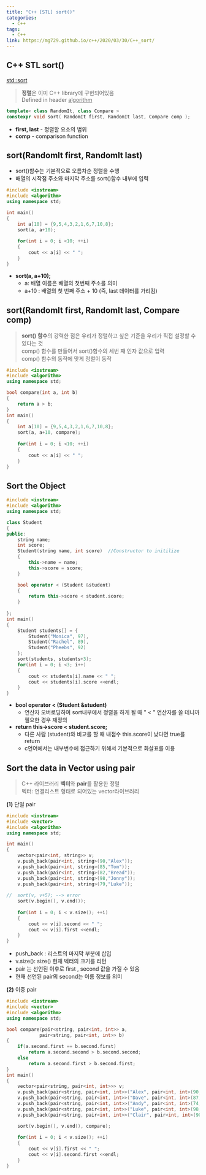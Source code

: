 ```yaml
---
title: "C++ [STL] sort()"
categories:
  - C++
tags:
  - C++
link: https://mg729.github.io/c++/2020/03/30/C++_sort/
---
```



## C++ STL sort()
[std::sort](https://en.cppreference.com/w/cpp/algorithm/sort)  

> **정렬**은 이미 C++ library에 구현되어있음    
> Defined in header <u>algorithm</u>  


```cpp
template< class RandomIt, class Compare >
constexpr void sort( RandomIt first, RandomIt last, Compare comp );
```
* **first, last** - 정렬할 요소의 범위  
* **comp**	- comparison function  

## sort(RandomIt first, RandomIt last)
*  sort()함수는 기본적으로 오름차순 정렬을 수행  
* 배열의 시작점 주소와 마지막 주소를 sort()함수 내부에 입력   
 
```cpp
#include <iostream>
#include <algorithm>
using namespace std;

int main()
{
	int a[10] = {9,5,4,3,2,1,6,7,10,8}; 
	sort(a, a+10); 
	 				
	for(int i = 0; i <10; ++i)
	{
		cout << a[i] << " ";
	}
}
```
* **sort(a, a+10);**  
	* a: 배열 이름은 배열의 첫번째 주소를 의미  
	* a+10 : 배열의 첫 번째 주소 + 10 (즉, last 데이터를 가리킴)  
	
## sort(RandomIt first, RandomIt last, Compare comp)
	
> **sort() 함수**의 강력한 점은 우리가 정렬하고 싶은 기준을 우리가 직접 설정할 수 있다는 것  
> comp() 함수를 만들어서 sort()함수의 세번 째 인자 값으로 입력  
> comp() 함수의 동작에 맞게 정렬이 동작  


```cpp
#include <iostream>
#include <algorithm>
using namespace std;

bool compare(int a, int b)
{
	return a > b;
}
int main()
{
	int a[10] = {9,5,4,3,2,1,6,7,10,8}; 
	sort(a, a+10, compare); 
	 				
	for(int i = 0; i <10; ++i)
	{
		cout << a[i] << " ";
	}
}
```

## Sort the Object

```cpp
#include <iostream>
#include <algorithm>
using namespace std;

class Student
{
public:
	string name;
	int score;
	Student(string name, int score)  //Constructor to initilize
	{
		this->name = name;
		this->score = score;
	}

	bool operator < (Student &student) 
	{
		return this->score < student.score;
	}
	 
};
int main()
{
	Student students[] = {
		Student("Monica", 97),
		Student("Rachel", 89),
		Student("Pheebs", 92)
	};
	sort(students, students+3);
	for(int i = 0; i <3; i++)
	{
		cout << students[i].name << " ";
		cout << students[i].score <<endl;
	}
}
```
* **bool operator < (Student &student)** 
	* 연산자 오버로딩하여 sort내부에서 정렬을 하게 될 때  " < " 연산자를 쓸 테니까 필요한 경우 재정의 
* **return this->score < student.score;**  
	* 다른 사람 (student)와 비교를 할 때 내점수 this.score이 낮다면 true를 return  
	* c언어에서는 내부변수에 접근하기 위해서 기본적으로 화살표를 이용  
	
## Sort the data in Vector using pair

> C++ 라이브러리 **벡터**와 **pair**를 활용한 정렬  
> 벡터: 연결리스트 형태로 되어있는 vector라이브러리  


**(1)** 단일 pair

```cpp
#include <iostream>
#include <vector>
#include <algorithm>
using namespace std;

int main()
{
	vector<pair<int, string>> v;
	v.push_back(pair<int, string>(90,"Alex")); 
	v.push_back(pair<int, string>(85,"Tom"));
	v.push_back(pair<int, string>(82,"Bread"));
	v.push_back(pair<int, string>(98,"Jonny"));
	v.push_back(pair<int, string>(79,"Luke"));
	
//	sort(v, v+5); --> error
	sort(v.begin(), v.end());
	 
	for(int i = 0; i < v.size(); ++i)
	{
		cout << v[i].second << " ";
		cout << v[i].first <<endl; 
	}
}
```
* push_back : 리스트의 마지막 부분에 삽입  
* v.size(): size() 현재 벡터의 크기를 리턴   
* pair 는 선언된 이후로 first , second 값을 가질 수 있음  
* 현재 선언된 pair의 second는 이름 정보를 의미   


**(2)** 이중 pair  

```cpp
#include <iostream>
#include <vector>
#include <algorithm>
using namespace std;

bool compare(pair<string, pair<int, int>> a,
			pair<string, pair<int, int>> b)
{
	if(a.second.first == b.second.first)
		return a.second.second > b.second.second;
	else
		return a.second.first > b.second.first;
}
int main()
{
	vector<pair<string, pair<int, int>>> v;
	v.push_back(pair<string, pair<int, int>>("Alex", pair<int, int>(90, 19960504))); 
	v.push_back(pair<string, pair<int, int>>("Dave", pair<int, int>(87, 19940218)));
	v.push_back(pair<string, pair<int, int>>("Andy", pair<int, int>(74, 19871214)));
	v.push_back(pair<string, pair<int, int>>("Luke", pair<int, int>(98, 19980123)));
	v.push_back(pair<string, pair<int, int>>("Clair", pair<int, int>(90, 19820612)));

	sort(v.begin(), v.end(), compare);
	 
	for(int i = 0; i < v.size(); ++i)
	{
		cout << v[i].first << " ";
		cout << v[i].second.first <<endl;
	}
}
```
